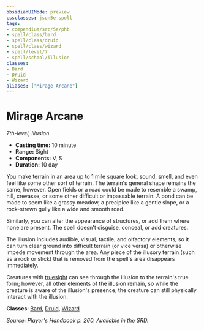 ```yaml
---
obsidianUIMode: preview
cssclasses: json5e-spell
tags:
- compendium/src/5e/phb
- spell/class/bard
- spell/class/druid
- spell/class/wizard
- spell/level/7
- spell/school/illusion
classes:
- Bard
- Druid
- Wizard
aliases: ["Mirage Arcane"]
---
```

# Mirage Arcane
*7th-level, Illusion*  

- **Casting time:** 10 minute
- **Range:** Sight
- **Components:** V, S
- **Duration:** 10 day

You make terrain in an area up to 1 mile square look, sound, smell, and even feel like some other sort of terrain. The terrain's general shape remains the same, however. Open fields or a road could be made to resemble a swamp, hill, crevasse, or some other difficult or impassable terrain. A pond can be made to seem like a grassy meadow, a precipice like a gentle slope, or a rock-strewn gully like a wide and smooth road.

Similarly, you can alter the appearance of structures, or add them where none are present. The spell doesn't disguise, conceal, or add creatures.

The illusion includes audible, visual, tactile, and olfactory elements, so it can turn clear ground into difficult terrain (or vice versa) or otherwise impede movement through the area. Any piece of the illusory terrain (such as a rock or stick) that is removed from the spell's area disappears immediately.

Creatures with [truesight](4-Resources/Compendium/rules/senses.md#truesight) can see through the illusion to the terrain's true form; however, all other elements of the illusion remain, so while the creature is aware of the illusion's presence, the creature can still physically interact with the illusion.

**Classes**: [Bard](4-Resources/Compendium/classes/bard.md), [Druid](4-Resources/Compendium/classes/druid.md), [Wizard](4-Resources/Compendium/classes/wizard.md)

*Source: Player's Handbook p. 260. Available in the SRD.*